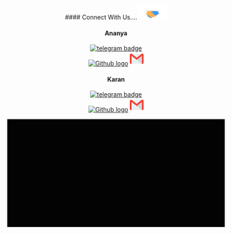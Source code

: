 
<div align="center">
#### Connect With Us....<img src="https://github.com/anunicn47/anunicn47/blob/main/Assets/Handshake.gif" height="32px">



#### Ananya
[![telegram badge](https://img.shields.io/badge/Telegram-30302f?style=flat&logo=telegram)](https://t.me/an_unic_orn_47)<br>
[<img src="https://github.githubassets.com/images/modules/logos_page/GitHub-Mark.png" alt="Github logo" width="34">](https://github.com/anunicn47) [<img 
src="https://github.com/anunicn47/anunicn47/blob/main/Assets/Gmail.svg" alt="Gmail logo" height="32">]( mailto:itsme.ananya47@gmail.com )
#### Karan
[![telegram badge](https://img.shields.io/badge/Telegram-30302f?style=flat&logo=telegram)](https://t.me/kkara9009)<br>
[<img src="https://github.githubassets.com/images/modules/logos_page/GitHub-Mark.png" alt="Github logo" width="34">](https://github.com/kkara9009) [<img 
src="https://github.com/anunicn47/anunicn47/blob/main/Assets/Gmail.svg" alt="Gmail logo" height="32">]( mailto:kkara9009@gmail.com )





<div margin-left: 400px align="center" width="600">

<img src="https://github.com/anunicn47/anunicn47/blob/main/HEHECODE.gif" alt=" Hello <𝚌𝚘𝚍𝚎𝚛𝚜/> " width="1200" height="250"/>
</div>

<div align="center" width="50">
